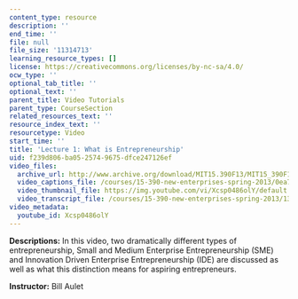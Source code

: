 ```yaml
---
content_type: resource
description: ''
end_time: ''
file: null
file_size: '11314713'
learning_resource_types: []
license: https://creativecommons.org/licenses/by-nc-sa/4.0/
ocw_type: ''
optional_tab_title: ''
optional_text: ''
parent_title: Video Tutorials
parent_type: CourseSection
related_resources_text: ''
resource_index_text: ''
resourcetype: Video
start_time: ''
title: 'Lecture 1: What is Entrepreneurship'
uid: f239d806-ba05-2574-9675-dfce247126ef
video_files:
  archive_url: http://www.archive.org/download/MIT15.390F13/MIT15_390F13_lec01_300k.mp4
  video_captions_file: /courses/15-390-new-enterprises-spring-2013/0ea78790d8305047809ac5c3a54f83a4_Xcsp0486olY.vtt
  video_thumbnail_file: https://img.youtube.com/vi/Xcsp0486olY/default.jpg
  video_transcript_file: /courses/15-390-new-enterprises-spring-2013/13cc1adfd544d607bb885ffff9f4659e_Xcsp0486olY.pdf
video_metadata:
  youtube_id: Xcsp0486olY
---
```


**Descriptions:** In this video, two dramatically different types of entrepreneurship, Small and Medium Enterprise Entrepreneurship (SME) and Innovation Driven Enterprise Entrepreneurship (IDE) are discussed as well as what this distinction means for aspiring entrepreneurs.

**Instructor:** Bill Aulet

